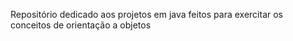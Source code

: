 Repositório dedicado aos projetos em java feitos para exercitar os conceitos de orientação a objetos
